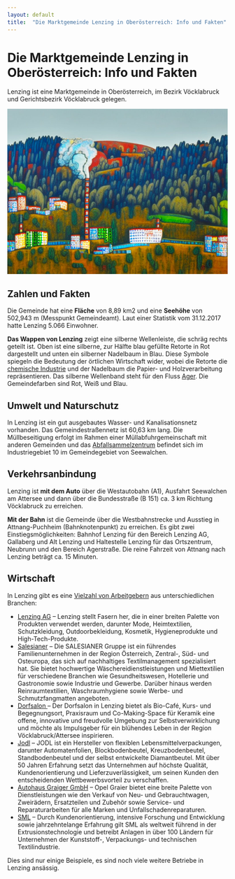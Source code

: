 ```yaml
---
layout: default
title:  "Die Marktgemeinde Lenzing in Oberösterreich: Info und Fakten"
---
```

# Die Marktgemeinde Lenzing in Oberösterreich: Info und Fakten

Lenzing ist eine Marktgemeinde in Oberösterreich, im Bezirk Vöcklabruck und Gerichtsbezirk Vöcklabruck gelegen. 

![Im Stil von Friedensreich Regentag Hundertwasser: Der Industrieort Lenzing in Österrreich &copy; Stable Diffusion](/assets/images/industrieort-lenzing.jpg "Im Stil von Friedensreich Regentag Hundertwasser: Der Industrieort Lenzing in Österrreich &copy; Stable Diffusion")

## Zahlen und Fakten

Die Gemeinde hat eine **Fläche** von 8,89 km2 und eine **Seehöhe** von 502,943 m (Messpunkt Gemeindeamt). Laut einer Statistik vom 31.12.2017 hatte Lenzing 5.066 Einwohner.

<!--more-->

**Das Wappen von Lenzing** zeigt eine silberne Wellenleiste, die schräg rechts geteilt ist. Oben ist eine silberne, zur Hälfte blau gefüllte Retorte in Rot dargestellt und unten ein silberner Nadelbaum in Blau. Diese Symbole spiegeln die Bedeutung der örtlichen Wirtschaft wider, wobei die Retorte die [chemische Industrie](https://www.lenzing.com/) und der Nadelbaum die Papier- und Holzverarbeitung repräsentieren. Das silberne Wellenband steht für den Fluss [Ager](https://de.wikipedia.org/wiki/Ager). Die Gemeindefarben sind Rot, Weiß und Blau.

## Umwelt und Naturschutz 

In Lenzing ist ein gut ausgebautes Wasser- und Kanalisationsnetz vorhanden. Das Gemeindestraßennetz ist 60,63 km lang. Die Müllbeseitigung erfolgt im Rahmen einer Müllabfuhrgemeinschaft mit anderen Gemeinden und das [Abfallsammelzentrum](https://www.altstoffsammelzentrum.at/wo_wann_was/asz/show/Asz/seewalchen.html "ASZ Attersee-Nord") befindet sich im Industriegebiet 10 im Gemeindegebiet von Seewalchen.

## Verkehrsanbindung

Lenzing ist **mit dem Auto** über die Westautobahn (A1), Ausfahrt Seewalchen am Attersee und dann über die Bundesstraße (B 151) ca. 3 km Richtung Vöcklabruck zu erreichen. 

**Mit der Bahn** ist die Gemeinde über die Westbahnstrecke und Ausstieg in Attnang-Puchheim (Bahnknotenpunkt) zu erreichen. Es gibt zwei Einstiegsmöglichkeiten: Bahnhof Lenzing für den Bereich Lenzing AG, Gallaberg und Alt Lenzing und Haltestelle Lenzing für das Ortszentrum, Neubrunn und den Bereich Agerstraße. Die reine Fahrzeit von Attnang nach Lenzing beträgt ca. 15 Minuten.

## Wirtschaft

In Lenzing gibt es eine [Vielzahl von Arbeitgebern](https://www.gezuwa.at/arbeitgeber-unternehmen-wirtschaftsbetriebe-lenzing/ "Vielfalt der Wirtschaft: Unternehmen und Arbeitgeber, die Lenzing prägen") aus unterschiedlichen Branchen:

* [Lenzing AG](https://www.lenzing.com/) &ndash; Lenzing stellt Fasern her, die in einer breiten Palette von Produkten verwendet werden, darunter Mode, Heimtextilien, Schutzkleidung, Outdoorbekleidung, Kosmetik, Hygieneprodukte und High-Tech-Produkte.
* [Salesianer](https://www.salesianer.at/) &ndash; Die SALESIANER Gruppe ist ein führendes Familienunternehmen in der Region Österreich, Zentral-, Süd- und Osteuropa, das sich auf nachhaltiges Textilmanagement spezialisiert hat. Sie bietet hochwertige Wäschereidienstleistungen und Miettextilien für verschiedene Branchen wie Gesundheitswesen, Hotellerie und Gastronomie sowie Industrie und Gewerbe. Darüber hinaus werden Reinraumtextilien, Waschraumhygiene sowie Werbe- und Schmutzfangmatten angeboten.
* [Dorfsalon ](https://www.dorfsalon.at/) &ndash; Der Dorfsalon in Lenzing bietet als Bio-Café, Kurs- und Begegnungsort, Praxisraum und Co-Making-Space für Keramik eine offene, innovative und freudvolle Umgebung zur Selbstverwirklichung und möchte als Impulsgeber für ein blühendes Leben in der Region Vöcklabruck/Attersee inspirieren.
* [Jodl](https://www.jodl.at/) &ndash; JODL ist ein Hersteller von flexiblen Lebensmittelverpackungen, darunter Automatenfolien, Blockbodenbeutel, Kreuzbodenbeutel, Standbodenbeutel und der selbst entwickelte Diamantbeutel. Mit über 50 Jahren Erfahrung setzt das Unternehmen auf höchste Qualität, Kundenorientierung und Lieferzuverlässigkeit, um seinen Kunden den entscheidenden Wettbewerbsvorteil zu verschaffen.
* [Autohaus Graiger GmbH](https://www.opel-graiger.at/ "Neu- und Gebrauchtfahrzeuge, Zweiräder, Ersatzteile und Zubehör sowie Service- und Reparaturarbeiten.") &ndash; Opel Graier bietet eine breite Palette von Dienstleistungen wie den Verkauf von Neu- und Gebrauchtwagen, Zweirädern, Ersatzteilen und Zubehör sowie Service- und Reparaturarbeiten für alle Marken und Unfallschadenreparaturen.
* [SML](https://www.sml.at/) &ndash; Durch Kundenorientierung, intensive Forschung und Entwicklung sowie jahrzehntelange Erfahrung gilt SML als weltweit führend in der Extrusionstechnologie und betreibt Anlagen in über 100 Ländern für Unternehmen der Kunststoff-, Verpackungs- und technischen Textilindustrie.

Dies sind nur einige Beispiele, es sind noch viele weitere Betriebe in Lenzing ansässig.
